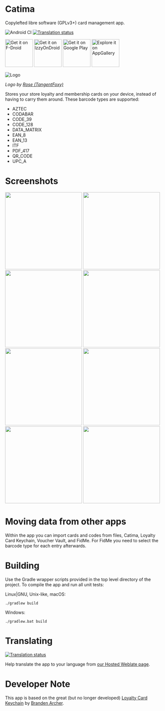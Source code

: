 # Catima

Copylefted libre software (GPLv3+) card management app.

![Android CI](https://github.com/TheLastProject/Catima/workflows/Android%20CI/badge.svg)
[![Translation status](https://hosted.weblate.org/widgets/catima/-/svg-badge.svg)](https://hosted.weblate.org/engage/catima/)

<a href="https://f-droid.org/repository/browse/?fdid=me.hackerchick.catima" target="_blank">
<img src="https://fdroid.gitlab.io/artwork/badge/get-it-on.png" alt="Get it on F-Droid" height="90"/></a>
<a href="https://apt.izzysoft.de/fdroid/index/apk/me.hackerchick.catima" target="_blank">
<img src="https://gitlab.com/IzzyOnDroid/repo/-/raw/master/assets/IzzyOnDroid.png" alt="Get it on IzzyOnDroid" height="90"/></a>

<a href="https://play.google.com/store/apps/details?id=me.hackerchick.catima" target="_blank">
<img src="https://play.google.com/intl/en_us/badges/images/generic/en-play-badge.png" alt="Get it on Google Play" height="90"/></a>
<a href="https://appgallery.huawei.com/#/app/C103806479" target="_blank">
<img src="https://huaweimobileservices.com/wp-content/uploads/2020/05/Explore-it-on-AppGallery.png" alt="Explore it on AppGallery" height="90"/></a>

![Logo](https://github.com/TheLastProject/Catima/raw/master/app/src/main/ic_launcher-playstore.png)

*Logo by [Rose (TangentFoxy)](http://github.com/TangentFoxy)*

Stores your store loyalty and membership cards on your device, instead of having to carry them around.
These barcode types are supported:

- AZTEC
- CODABAR
- CODE_39
- CODE_128
- DATA_MATRIX
- EAN_8
- EAN_13
- ITF
- PDF_417
- QR_CODE
- UPC_A

# Screenshots

[<img src="https://github.com/TheLastProject/Catima/raw/master/fastlane/metadata/android/en-US/images/phoneScreenshots/screenshot-01.png" width=250>](https://github.com/TheLastProject/Catima/raw/master/fastlane/metadata/android/en-US/images/phoneScreenshots/screenshot-01.png)
[<img src="https://github.com/TheLastProject/Catima/raw/master/fastlane/metadata/android/en-US/images/phoneScreenshots/screenshot-02.png" width=250>](https://github.com/TheLastProject/Catima/raw/master/fastlane/metadata/android/en-US/images/phoneScreenshots/screenshot-02.png)
[<img src="https://github.com/TheLastProject/Catima/raw/master/fastlane/metadata/android/en-US/images/phoneScreenshots/screenshot-03.png" width=250>](https://github.com/TheLastProject/Catima/raw/master/fastlane/metadata/android/en-US/images/phoneScreenshots/screenshot-03.png)
[<img src="https://github.com/TheLastProject/Catima/raw/master/fastlane/metadata/android/en-US/images/phoneScreenshots/screenshot-04.png" width=250>](https://github.com/TheLastProject/Catima/raw/master/fastlane/metadata/android/en-US/images/phoneScreenshots/screenshot-04.png)
[<img src="https://github.com/TheLastProject/Catima/raw/master/fastlane/metadata/android/en-US/images/phoneScreenshots/screenshot-05.png" width=250>](https://github.com/TheLastProject/Catima/raw/master/fastlane/metadata/android/en-US/images/phoneScreenshots/screenshot-05.png)
[<img src="https://github.com/TheLastProject/Catima/raw/master/fastlane/metadata/android/en-US/images/phoneScreenshots/screenshot-06.png" width=250>](https://github.com/TheLastProject/Catima/raw/master/fastlane/metadata/android/en-US/images/phoneScreenshots/screenshot-06.png)
[<img src="https://github.com/TheLastProject/Catima/raw/master/fastlane/metadata/android/en-US/images/phoneScreenshots/screenshot-07.png" width=250>](https://github.com/TheLastProject/Catima/raw/master/fastlane/metadata/android/en-US/images/phoneScreenshots/screenshot-07.png)
[<img src="https://github.com/TheLastProject/Catima/raw/master/fastlane/metadata/android/en-US/images/phoneScreenshots/screenshot-08.png" width=250>](https://github.com/TheLastProject/Catima/raw/master/fastlane/metadata/android/en-US/images/phoneScreenshots/screenshot-08.png)

# Moving data from other apps

Within the app you can import cards and codes from files, Catima, Loyalty Card Keychain, Voucher Vault, and FidMe.
For FidMe you need to select the barcode type for each entry afterwards.

# Building

Use the Gradle wrapper scripts provided in the top level directory of the project.
To compile the app and run all unit tests:

Linux|GNU, Unix-like, macOS:
```
./gradlew build
```

Windows:
```
./gradlew.bat build
```

# Translating

[![Translation status](https://hosted.weblate.org/widgets/catima/-/open-graph.png)](https://hosted.weblate.org/engage/catima/)

Help translate the app to your language from [our Hosted Weblate page](https://hosted.weblate.org/projects/catima/).

# Developer Note

This app is based on the great (but no longer developed) [Loyalty Card Keychain](https://github.com/brarcher/loyalty-card-locker) by [Branden Archer](https://github.com/brarcher).
